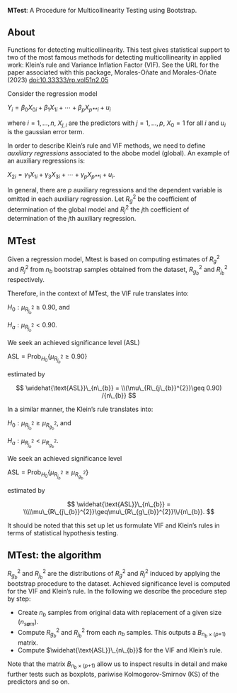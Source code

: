 **MTest**: A Procedure for Multicollinearity Testing using Bootstrap.

## About

Functions for detecting multicollinearity. This test gives statistical
support to two of the most famous methods for detecting
multicollinearity in applied work: Klein’s rule and Variance Inflation
Factor (VIF). See the URL for the paper associated with this package,
Morales-Oñate and Morales-Oñate (2023) <doi:10.33333/rp.vol51n2.05>

Consider the regression model

*Y*<sub>*i*</sub> = *β*<sub>0</sub>*X*<sub>0*i*</sub> + *β*<sub>1</sub>*X*<sub>1*i*</sub> + ⋯ + *β*<sub>*p*</sub>*X*<sub>*p**i*</sub> + *u*<sub>*i*</sub>

where *i* = 1, …, *n*, *X*<sub>*j*, *i*</sub> are the predictors with
*j* = 1, …, *p*, *X*<sub>0</sub> = 1 for all *i* and *u*<sub>*i*</sub>
is the gaussian error term.

In order to describe Klein’s rule and VIF methods, we need to define
*auxiliary regressions* associated to the abobe model (global). An
example of an auxiliary regressions is:

*X*<sub>2*i*</sub> = *γ*<sub>1</sub>*X*<sub>1*i*</sub> + *γ*<sub>3</sub>*X*<sub>3*i*</sub> + ⋯ + *γ*<sub>*p*</sub>*X*<sub>*p**i*</sub> + *u*<sub>*i*</sub>.

In general, there are *p* auxiliary regressions and the dependent
variable is omitted in each auxiliary regression. Let
*R*<sub>*g*</sub><sup>2</sup> be the coefficient of determination of the
global model and *R*<sub>*j*</sub><sup>2</sup> the *j*th coefficient of
determination of the *j*th auxiliary regression.

## MTest

Given a regression model, Mtest is based on computing estimates of
*R*<sub>*g*</sub><sup>2</sup> and *R*<sub>*j*</sub><sup>2</sup> from
*n*<sub>*b*</sub> bootstrap samples obtained from the dataset,
*R*<sub>*g*<sub>*b*</sub></sub><sup>2</sup> and
*R*<sub>*j*<sub>*b*</sub></sub><sup>2</sup> respectively.

Therefore, in the context of MTest, the VIF rule translates into:

*H*<sub>0</sub> : *μ*<sub>*R*<sub>*j*<sub>*b*</sub></sub><sup>2</sup></sub> ≥ 0.90,
and

*H*<sub>*a*</sub> : *μ*<sub>*R*<sub>*j*<sub>*b*</sub></sub><sup>2</sup></sub> &lt; 0.90.

We seek an achieved significance level (ASL)

ASL = Prob<sub>*H*<sub>0</sub></sub>{*μ*<sub>*R*<sub>*j*<sub>*b*</sub></sub><sup>2</sup></sub> ≥ 0.90}

estimated by

$$
\widehat{\text{ASL}}\_{n\_{b}} = \\(\mu\_{R\_{j\_{b}}^{2}}\geq 0.90) /{n\_{b}}
$$

In a similar manner, the Klein’s rule translates into:

*H*<sub>0</sub> : *μ*<sub>*R*<sub>*j*<sub>*b*</sub></sub><sup>2</sup></sub> ≥ *μ*<sub>*R*<sub>*g*<sub>*b*</sub></sub><sup>2</sup></sub>,
and

*H*<sub>*a*</sub> : *μ*<sub>*R*<sub>*j*<sub>*b*</sub></sub><sup>2</sup></sub> &lt; *μ*<sub>*R*<sub>*g*<sub>*b*</sub></sub><sup>2</sup></sub>.

We seek an achieved significance level

ASL = Prob<sub>*H*<sub>0</sub></sub>{*μ*<sub>*R*<sub>*j*<sub>*b*</sub></sub><sup>2</sup></sub> ≥ *μ*<sub>*R*<sub>*g*<sub>*b*</sub></sub><sup>2</sup></sub>}

estimated by

$$
\widehat{\text{ASL}}\_{n\_{b}} = \\\\\mu\_{R\_{j\_{b}}^{2}}\geq\mu\_{R\_{g\_{b}}^{2}}\\/{n\_{b}}.
$$

It should be noted that this set up let us formulate VIF and Klein’s
rules in terms of statistical hypothesis testing.

## MTest: the algorithm

*R*<sub>*g*<sub>*b*</sub></sub><sup>2</sup> and
*R*<sub>*j*<sub>*b*</sub></sub><sup>2</sup> are the distributions of
*R*<sub>*g*</sub><sup>2</sup> and *R*<sub>*j*</sub><sup>2</sup> induced
by applying the bootstrap procedure to the dataset. Achieved
significance level is computed for the VIF and Klein’s rule. In the
following we describe the procedure step by step:

-   Create *n*<sub>*b*</sub> samples from original data with replacement
    of a given size (*n*<sub>*s**a**m*</sub>).
-   Compute *R*<sub>*g*<sub>*b*</sub></sub><sup>2</sup> and
    *R*<sub>*j*<sub>*b*</sub></sub><sup>2</sup> from each
    *n*<sub>*b*</sub> samples. This outputs a
    *B*<sub>*n*<sub>*b*</sub> × (*p*+1)</sub> matrix.
-   Compute $\widehat{\text{ASL}}\_{n\_{b}}$ for the VIF and Klein’s
    rule.

Note that the matrix *B*<sub>*n*<sub>*b*</sub> × (*p*+1)</sub> allow us
to inspect results in detail and make further tests such as boxplots,
pariwise Kolmogorov-Smirnov (KS) of the predictors and so on.
